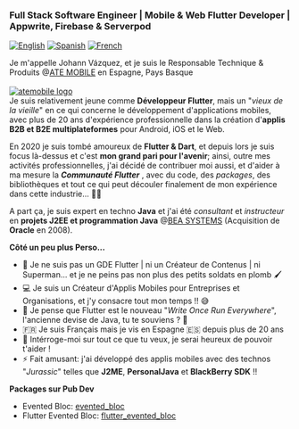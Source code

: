 ### Full Stack Software Engineer | Mobile & Web Flutter Developer | Appwrite, Firebase & Serverpod

[![English](https://img.shields.io/badge/Language-English-blueviolet?style=for-the-badge)](README.md)
[![Spanish](https://img.shields.io/badge/Language-Spanish-blueviolet?style=for-the-badge)](README-es.md)
[![French](https://img.shields.io/badge/Language-French-blueviolet?style=for-the-badge)](README-fr.md)

Je m'appelle Johann Vázquez, et je suis le Responsable Technique & Produits @[ATE MOBILE][atemobile_link] en Espagne, Pays Basque
<br><br>
[![atemobile logo](https://www.ategrupo.com/wp-content/uploads/2021/09/ate_mobile-500x150.jpg)][atemobile_link]
<br>
Je suis relativement jeune comme **Développeur Flutter**, mais un "*vieux de la vieille*" en ce qui concerne le développement d'applications mobiles, avec plus de 20 ans d'expérience professionnelle dans la création d'**applis B2B et B2E multiplateformes** pour Android, iOS et le Web.

En 2020 je suis tombé amoureux de **Flutter & Dart**, et depuis lors je suis focus là-dessus et c'est __mon grand pari pour l'avenir__; ainsi, outre mes activités professionnelles, j'ai décidé de contribuer moi aussi, et d'aider à ma mesure la _**Communauté Flutter**_ , avec du code, des *packages*, des bibliothèques et tout ce qui peut découler finalement de mon expérience dans cette industrie... 💙🚀

A part ça, je suis expert en techno **Java** et j'ai été _consultant_ et _instructeur_ en **projets J2EE et programmation Java** @[BEA SYSTEMS](https://en.wikipedia.org/wiki/BEA_Systems) (Acquisition de **Oracle** en 2008).

**Côté un peu plus Perso...**

- 🛑 Je ne suis pas un GDE Flutter | ni un Créateur de Contenus | ni Superman... et je ne peins pas non plus des petits soldats en plomb 🖌
- 💻 Je suis un Créateur d'Applis Mobiles pour Entreprises et Organisations, et j'y consacre tout mon temps !! 😅
- 💙 Je pense que Flutter est le nouveau "*Write Once Run Everywhere*", l'ancienne devise de Java, tu te souviens ? 🤔
- 🇫🇷 Je suis Français mais je vis en Espagne 🇪🇸 depuis plus de 20 ans
- 💬 Intérroge-moi sur tout ce que tu veux, je serai heureux de pouvoir t'aider !
- ⚡ Fait amusant: j'ai développé des applis mobiles avec des technos "*Jurassic*" telles que **J2ME**, **PersonalJava** et **BlackBerry SDK** !!

**Packages sur Pub Dev** 

- Evented Bloc: [evented_bloc](https://pub.dev/packages/evented_bloc)
- Flutter Evented Bloc: [flutter_evented_bloc](https://pub.dev/packages/flutter_evented_bloc)

[atemobile_link]: https://mobile.ategrupo.com
